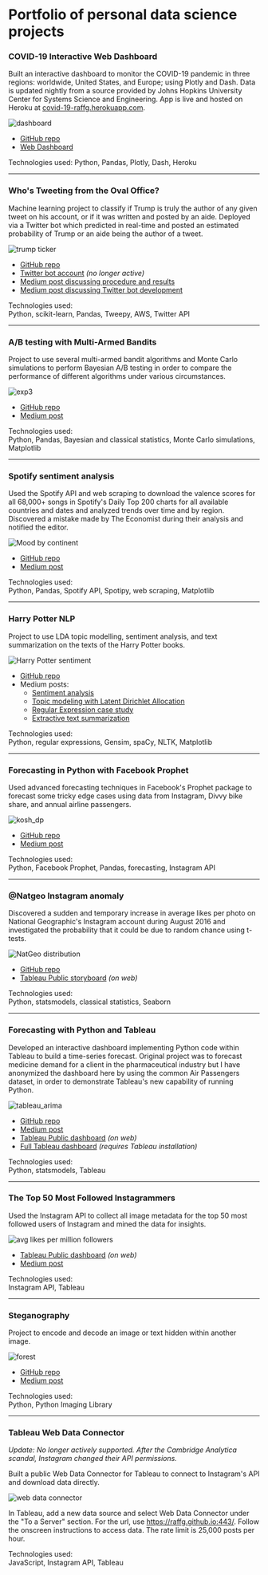 # Portfolio of personal data science projects

### COVID-19 Interactive Web Dashboard
Built an interactive dashboard to monitor the COVID-19 pandemic in three regions: worldwide, United States, and Europe; using Plotly and Dash. Data is updated nightly from a source provided by Johns Hopkins University Center for Systems Science and Engineering. App is live and hosted on Heroku at [covid-19-raffg.herokuapp.com](https://covid-19-raffg.herokuapp.com/).

![dashboard](images/ipad_pro.png)

- [GitHub repo](https://github.com/raffg/covid-19)
- [Web Dashboard](https://covid-19-raffg.herokuapp.com/)

Technologies used:
Python, Pandas, Plotly, Dash, Heroku

---
### Who's Tweeting from the Oval Office?
Machine learning project to classify if Trump is truly the author of any given tweet on his account, or if it was written and posted by an aide. Deployed via a Twitter bot which predicted in real-time and posted an estimated probability of Trump or an aide being the author of a tweet.

![trump ticker](images/trump_ticker.gif)

- [GitHub repo](https://github.com/raffg/trump-tweet-author-identification)
- [Twitter bot account](https://twitter.com/whosintheoval) *(no longer active)*
- [Medium post discussing procedure and results](https://towardsdatascience.com/whos-tweeting-from-the-oval-office-96ea5b60c03)
- [Medium post discussing Twitter bot development](https://towardsdatascience.com/whos-tweeting-from-the-oval-office-building-a-twitter-bot-9c602edf91dd)

Technologies used:  
Python, scikit-learn, Pandas, Tweepy, AWS, Twitter API

---
### A/B testing with Multi-Armed Bandits
Project to use several multi-armed bandit algorithms and Monte Carlo simulations to perform Bayesian A/B testing in order to compare the performance of different algorithms under various circumstances.

![exp3](images/exp3_arm_selection.png)

- [GitHub repo](https://github.com/raffg/multi_armed_bandit)
- [Medium post](https://towardsdatascience.com/a-b-testing-is-there-a-better-way-an-exploration-of-multi-armed-bandits-98ca927b357d)

Technologies used:  
Python, Pandas, Bayesian and classical statistics, Monte Carlo simulations, Matplotlib

---
### Spotify sentiment analysis
Used the Spotify API and web scraping to download the valence scores for all 68,000+ songs in Spotify's Daily Top 200 charts for all available countries and dates and analyzed trends over time and by region. Discovered a mistake made by The Economist during their analysis and notified the editor.

![Mood by continent](images/mood_by_continent.png)

- [GitHub repo](https://github.com/raffg/spotify_analysis)
- [Medium post](https://towardsdatascience.com/whats-the-most-wonderful-time-of-the-year-hint-it-s-not-what-the-economist-says-45d96551b664)

Technologies used:  
Python, Pandas, Spotify API, Spotipy, web scraping, Matplotlib

---
### Harry Potter NLP
Project to use LDA topic modelling, sentiment analysis, and text summarization on the texts of the Harry Potter books.

![Harry Potter sentiment](images/harry_potter_sentiment.png)

- [GitHub repo](https://github.com/raffg/harry_potter_nlp)
- Medium posts:
    - [Sentiment analysis](https://towardsdatascience.com/basic-nlp-on-the-texts-of-harry-potter-sentiment-analysis-1b474b13651d)
    - [Topic modeling with Latent Dirichlet Allocation](https://towardsdatascience.com/basic-nlp-on-the-texts-of-harry-potter-topic-modeling-with-latent-dirichlet-allocation-f3c00f77b0f5)
    - [Regular Expression case study](https://towardsdatascience.com/regex-on-the-texts-of-harry-potter-96b8a3878303)
    - [Extractive text summarization](https://towardsdatascience.com/text-summarization-on-the-books-of-harry-potter-5e9f5bf8ca6c)

Technologies used:  
Python, regular expressions, Gensim, spaCy, NLTK, Matplotlib

---
### Forecasting in Python with Facebook Prophet
Used advanced forecasting techniques in Facebook's Prophet package to forecast some tricky edge cases using data from Instagram, Divvy bike share, and annual airline passengers.

![kosh_dp](images/kosh_dp.png)

- [GitHub repo](https://github.com/raffg/prophet_forecasting)
- [Medium post](https://towardsdatascience.com/forecasting-in-python-with-facebook-prophet-29810eb57e66)

Technologies used:  
Python, Facebook Prophet, Pandas, forecasting, Instagram API

---
### @Natgeo Instagram anomaly
Discovered a sudden and temporary increase in average likes per photo on National Geographic's Instagram account during August 2016 and investigated the probability that it could be due to random chance using t-tests.

![NatGeo distribution](images/natgeo_distribution.png)

- [GitHub repo](https://github.com/raffg/natgeo_instagram_anomaly)
- [Tableau Public storyboard](https://public.tableau.com/profile/greg4084#!/vizhome/NationalGeographiconInstagram/Storyboard) *(on web)*

Technologies used:  
Python, statsmodels, classical statistics, Seaborn

---
### Forecasting with Python and Tableau
Developed an interactive dashboard implementing Python code within Tableau to build a time-series forecast. Original project was to forecast medicine demand for a client in the pharmaceutical industry but I have anonymized the dashboard here by using the common Air Passengers dataset, in order to demonstrate Tableau's new capability of running Python.

![tableau_arima](images/tableau_arima.png)

- [GitHub repo](https://github.com/raffg/air-passengers-arima)
- [Medium post](https://github.com/raffg/air-passengers-arima)
- [Tableau Public dashboard](https://public.tableau.com/profile/greg4084#!/vizhome/sarimaxmodel/SARIMAXdashboard)  *(on web)*
- [Full Tableau dashboard](https://github.com/raffg/air-passengers-arima/blob/master/sarimax.twbx)  *(requires Tableau installation)*

Technologies used:  
Python, statsmodels, Tableau

---
### The Top 50 Most Followed Instagrammers
Used the Instagram API to collect all image metadata for the top 50 most followed users of Instagram and mined the data for insights.

![avg likes per million followers](images/instagram_top_50.png)

- [Tableau Public dashboard](https://public.tableau.com/profile/greg4084#!/vizhome/50MostFollowedInstagramUsers/Whoarethe50MostFollowedInstagrammers) *(on web)*
- [Medium post](https://towardsdatascience.com/the-top-50-most-followed-instagrammers-visualized-134ca4788938)

Technologies used:  
Instagram API, Tableau

---
### Steganography
Project to encode and decode an image or text hidden within another image.

![forest](images/steganography.png)

- [GitHub repo](https://github.com/raffg/steganography)
- [Medium post](https://towardsdatascience.com/steganography-how-spies-rickroll-each-other-6a831d7df39e)

Technologies used:  
Python, Python Imaging Library

---
### Tableau Web Data Connector

*Update: No longer actively supported. After the Cambridge Analytica scandal, Instagram changed their API permissions.*

Built a public Web Data Connector for Tableau to connect to Instagram's API and download data directly.

![web data connector](images/tableau_web_data_connector.png)

In Tableau, add a new data source and select Web Data Connector under the "To a Server" section. For the url, use https://raffg.github.io:443/. Follow the onscreen instructions to access data. The rate limit is 25,000 posts per hour.

Technologies used:  
JavaScript, Instagram API, Tableau
